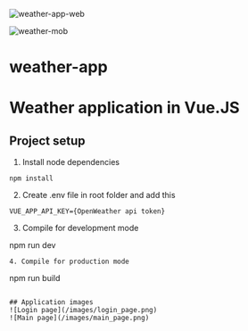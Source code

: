 ![weather-app-web](https://github.com/abdelhalim-abdelsalam/weather-app/assets/108537602/5dbf3f87-a5e5-4560-9776-1d3e97d690ff)

![weather-mob](https://github.com/abdelhalim-abdelsalam/weather-app/assets/108537602/7f742d2d-7114-49c2-b5a9-de110773d65a)

# weather-app


# Weather application in Vue.JS

## Project setup
1. Install node dependencies
```
npm install
```
2. Create .env file in root folder and add this
```
VUE_APP_API_KEY={OpenWeather api token}
```
3. Compile for development mode

npm run dev
```
4. Compile for production mode
```
npm run build
```

## Application images
![Login page](/images/login_page.png)
![Main page](/images/main_page.png)

